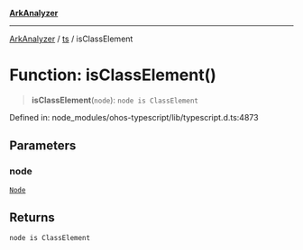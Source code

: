 [**ArkAnalyzer**](../../../../README.md)

***

[ArkAnalyzer](../../../../globals.md) / [ts](../README.md) / isClassElement

# Function: isClassElement()

> **isClassElement**(`node`): `node is ClassElement`

Defined in: node\_modules/ohos-typescript/lib/typescript.d.ts:4873

## Parameters

### node

[`Node`](../interfaces/Node.md)

## Returns

`node is ClassElement`

